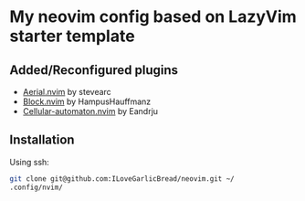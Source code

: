 # My neovim config based on LazyVim starter template
## Added/Reconfigured plugins
- [Aerial.nvim](https://github.com/stevearc/aerial.nvim) by stevearc
- [Block.nvim](https://github.com/HampusHauffman/block.nvim) by HampusHauffmanz
- [Cellular-automaton.nvim](https://github.com/Eandrju/cellular-automaton.nvim) by Eandrju

## Installation 
Using ssh:
``` bash
git clone git@github.com:ILoveGarlicBread/neovim.git ~/
.config/nvim/
```



